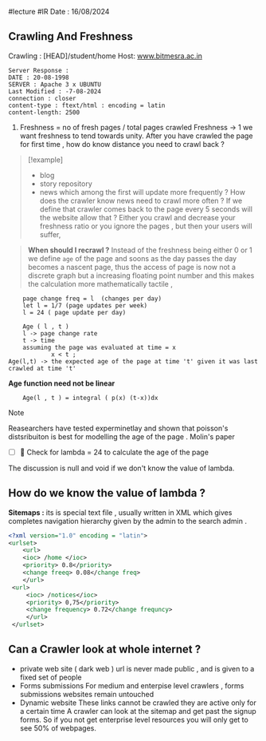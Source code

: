 #lecture #IR 
Date : 16/08/2024
## Crawling And Freshness 
Crawling : [HEAD]/student/home
Host: www.bitmesra.ac.in
```
Server Response :
DATE : 20-08-1998
SERVER : Apache 3 x UBUNTU 
Last Modified : -7-08-2024
connection : closer 
content-type : ftext/html : encoding = latin 
content-length: 2500
```

1. Freshness  = no of fresh pages / total pages crawled
		Freshness -> 1
		we want freshness to tend towards unity. 
After you have crawled the page  for first time , how do know distance you need to crawl back ? 
> [!example]
> - blog 
> - story repository
> - news 
> which among the first will update more frequently ? 
> How does the crawler know news need to crawl more often ?
> If we define that crawler comes back to the page every 5 seconds will the website allow that ? 
> Either you crawl and decrease your freshness ratio  or you ignore the pages , but then your users will suffer,
>  

>  **When should I recrawl ?** 
>  Instead of the freshness being either 0 or 1 we define `age` of the page and soons as the day passes the day becomes a nascent page, thus the access of page is now not a discrete graph but a increasing floating point number and this makes the calculation more mathematically tactile ,
>  


```
	page change freq = l  (changes per day)
	let l = 1/7 (page updates per week)
	l = 24 ( page update per day)
``` 

```
	Age ( l , t )
	l -> page change rate 
	t -> time 
	assuming the page was evaluated at time = x 
			x < t ;
Age(l,t) -> the expected age of the page at time 't' given it was last crawled at time 't'
```

**Age function need not be linear**
```
	Age(l , t ) = integral ( p(x) (t-x))dx
```

> [!note]
> Reasearchers have tested experminetlay and shown that poisson's distsribuiton is best for modelling the age of the page . 
> Molin's paper 

- [ ] 🔼  Check for lambda = 24 to calculate the age of the page

The  discussion is null and void if we don't know the value of lambda.
## How do we know the value of lambda ? 
**Sitemaps :**
its is special text file , usually written in XML which gives completes navigation hierarchy given by the admin to the search admin .

```xml
<?xml version="1.0" encoding = "latin">
<urlset>
	<url>
	<ioc> /home </ioc>
	<priority> 0.8</priority>
	<change freeq> 0.08</change freq>
	</url>
 <url> 
	 <ioc> /notices</ioc>
	 <priority> 0,75</priority>
	 <change frequency> 0.72</change frequncy>
	 </url>	
 </urlset>
```

## Can a Crawler look at whole internet ? 
- private web site ( dark web )
	url is never made public , and is given to a fixed set of people 
- Forms submissions 
	 For medium and enterpise level crawlers , forms submissions websites remain untouched 
- Dynamic website
	These links cannot be crawled they are  active only for a certain time
	A crawler can look at the sitemap and get past the signup forms.
	So if you not get enterprise level resources you will only get to see 50% of webpages. 